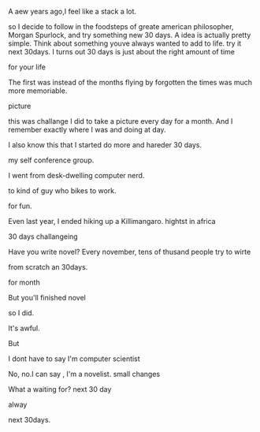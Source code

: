 A aew years ago,I feel like a stack a lot.

so I decide to follow in the foodsteps of greate american philosopher, Morgan Spurlock, 
and try something new 30 days.
A idea is actually pretty simple.
Think about something youve always wanted to add to life.
try it next 30days.
I turns out 30 days is just about the right amount of time 


for your life


The first was instead of the months flying by forgotten
the times was much more memoriable.


picture


this was challange I did  to take a picture every day for a month.
And I remember exactly where I was and doing at day.


I also know this that I started do more and hareder 30 days.

my self conference group.

I went from desk-dwelling computer nerd.

to kind of guy who bikes to work.
 

for fun.


Even last year, I ended hiking up a Killimangaro.
hightst in africa








30 days challangeing

Have you write novel?
Every november, tens of thusand people try to wirte 

from scratch an 30days.




for month



But you'll finished novel



so I did.


It's awful.

But 

I dont have to say
I'm computer scientist

No, no.I can say , I'm a novelist.
small changes 

What a waiting for?
next 30 day

alway 


next 30days.

